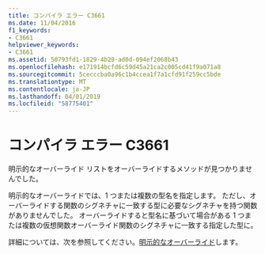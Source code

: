 ```yaml
---
title: コンパイラ エラー C3661
ms.date: 11/04/2016
f1_keywords:
- C3661
helpviewer_keywords:
- C3661
ms.assetid: 50793fd1-1829-4b29-ad0d-094ef2068b43
ms.openlocfilehash: e171914bcfd6c59d45a21ca2c005cd41f9a071a8
ms.sourcegitcommit: 5cecccba0a96c1b4ccea1f7a1cfd91f259cc5bde
ms.translationtype: MT
ms.contentlocale: ja-JP
ms.lasthandoff: 04/01/2019
ms.locfileid: "58775401"
---
```

# <a name="compiler-error-c3661"></a>コンパイラ エラー C3661

明示的なオーバーライド リストをオーバーライドするメソッドが見つかりませんでした。

明示的なオーバーライドでは、1 つまたは複数の型名を指定します。  ただし、オーバーライドする関数のシグネチャに一致する型に必要なシグネチャを持つ関数がありませんでした。  オーバーライドすると型名に基づいて場合がある 1 つまたは複数の仮想関数オーバーライド関数のシグネチャに一致する指定した型に。

詳細については、次を参照してください。[明示的なオーバーライド](../../extensions/explicit-overrides-cpp-component-extensions.md)します。